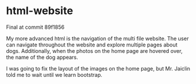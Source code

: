 # html-website

Final at commit 89f1856

My more advanced html is the navigation of the multi file website. The user can navigate throughout the website and explore multiple pages about dogs. Additionally, when the photos on the home page are hovered over, the name of the dog appears.

I was going to fix the layout of the images on the home page, but Mr. Jaiclin told me to wait until we learn bootstrap.
